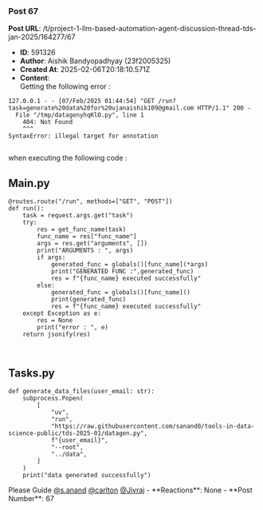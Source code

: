 ### Post 67
**Post URL**: /t/project-1-llm-based-automation-agent-discussion-thread-tds-jan-2025/164277/67
- **ID**: 591326
- **Author**: Aishik Bandyopadhyay (23f2005325)
- **Created At**: 2025-02-06T20:18:10.571Z
- **Content**:  
  Getting the following error :
<pre><code class="lang-auto">127.0.0.1 - - [07/Feb/2025 01:44:54] "GET /run?task=generate%20data%20for%20ujanaishik109@gmail.com HTTP/1.1" 200 -
  File "/tmp/datagenyhqKlO.py", line 1
    404: Not Found
    ^^^
SyntaxError: illegal target for annotation

</code></pre>
when executing the following code :
<h2><a name="p-591326-mainpy-1" class="anchor" href="#p-591326-mainpy-1"></a>Main.py</h2>
<pre><code class="lang-auto">@routes.route("/run", methods=["GET", "POST"])
def run():
    task = request.args.get("task")
    try:
        res = get_func_name(task)
        func_name = res["func_name"]
        args = res.get("arguments", [])
        print("ARGUMENTS : ", args)
        if args:
            generated_func = globals()[func_name](*args)
            print("GENERATED FUNC :",generated_func)
            res = f"{func_name} executed successfully"
        else:
            generated_func = globals()[func_name]()
            print(generated_func)
            res = f"{func_name} executed successfully"
    except Exception as e:
        res = None
        print("error : ", e)
    return jsonify(res)

</code></pre>
<h2><a name="p-591326-taskspy-2" class="anchor" href="#p-591326-taskspy-2"></a>Tasks.py</h2>
<pre><code class="lang-auto">def generate_data_files(user_email: str):
    subprocess.Popen(
        [
            "uv",
            "run",
            "https://raw.githubusercontent.com/sanand0/tools-in-data-science-public/tds-2025-01/datagen.py",
            f"{user_email}",
            "--root",
            "../data",
        ]
    )
    print("data generated successfully")
</code></pre>
Please Guide <a class="mention" href="/u/s.anand">@s.anand</a> <a class="mention" href="/u/carlton">@carlton</a> <a class="mention" href="/u/jivraj">@Jivraj</a>
- **Reactions**: None
- **Post Number**: 67

